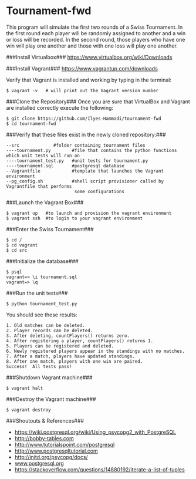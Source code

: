 Tournament-fwd
=============

This program will simulate the first two rounds of a Swiss Tournament. In the first round
each player will be randomly assigned to another and a win or loss will be recorded. In the second
round, those players who have one win will play one another and those with one loss will play one another. 

###Install Virtualbox###
https://www.virtualbox.org/wiki/Downloads


###Install Vagrant###
https://www.vagrantup.com/downloads

Verify that Vagrant is installed and working by typing in the terminal:

	$ vagrant -v   # will print out the Vagrant version number

###Clone the Repository###
Once you are sure that VirtualBox and Vagrant are installed correctly execute the following:

	$ git clone https://github.com/Ilyes-Hammadi/tournament-fwd
	$ cd tournament-fwd

###Verify that these files exist in the newly cloned repository:###<br>

	--src             #folder containing tournament files
	----tournament.py        #file that contains the python functions which unit tests will run on
	----tournament_test.py   #unit tests for tournament.py
	----tournament.sql       #postgresql database
	--Vagrantfile            #template that launches the Vagrant environment
	--pg_config.sh           #shell script provisioner called by Vagrantfile that performs
                              some configurations 

###Launch the Vagrant Box###

	$ vagrant up   #to launch and provision the vagrant environment
	$ vagrant ssh  #to login to your vagrant environment

###Enter the Swiss Tournament###

	$ cd /
	$ cd vagrant
	$ cd src

###Initialize the database###

	$ psql
	vagrant=> \i tournament.sql
	vagrant=> \q


###Run the unit tests###

	$ python tournament_test.py

You should see these results:

	1. Old matches can be deleted.
	2. Player records can be deleted.
	3. After deleting, countPlayers() returns zero.
	4. After registering a player, countPlayers() returns 1.
	5. Players can be registered and deleted.
	6. Newly registered players appear in the standings with no matches.
	7. After a match, players have updated standings.
	8. After one match, players with one win are paired.
	Success!  All tests pass!

###Shutdown Vagrant machine###

	$ vagrant halt


###Destroy the Vagrant machine###

	$ vagrant destroy


###Shoutouts & References###
* https://wiki.postgresql.org/wiki/Using_psycopg2_with_PostgreSQL
* http://bobby-tables.com
* http://www.tutorialspoint.com/postgresql
* http://www.postgresqltutorial.com
* http://initd.org/psycopg/docs/
* www.postgresql.org
* https://stackoverflow.com/questions/14880192/iterate-a-list-of-tuples


